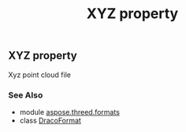 ﻿---
title: XYZ property
second_title: Aspose.3D for Python via .NET API References
description: 
type: docs
weight: 530
url: /python-net/aspose.threed.formats/dracoformat/xyz/
is_root: false
---

## XYZ property


Xyz point cloud file

### See Also
* module [aspose.threed.formats](../../)
* class [DracoFormat](/3d/python-net/aspose.threed.formats/dracoformat)
